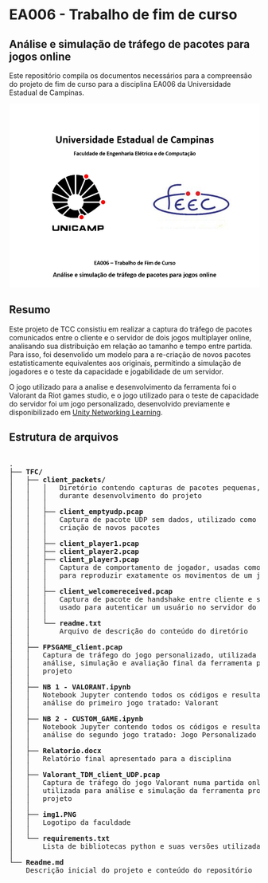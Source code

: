 # EA006 - Trabalho de fim de curso
## Análise e simulação de tráfego de pacotes para jogos online

Este repositório compila os documentos necessários para a compreensão do projeto de fim de curso para a disciplina EA006 da Universidade Estadual de Campinas.

![alt text](https://github.com/LucBollani/EA006-TCC/blob/main/TFC/img1.PNG)

## Resumo

Este projeto de TCC consistiu em realizar a captura do tráfego de pacotes comunicados entre o cliente e o servidor de dois jogos multiplayer online, analisando sua distribuição em relação ao tamanho e tempo entre partida. Para isso, foi desenvolido um modelo para a re-criação de novos pacotes estatisticamente equivalentes aos originais, permitindo a simulação de jogadores e o teste da capacidade e jogabilidade de um servidor.

O jogo utilizado para a analise e desenvolvimento da ferramenta foi o Valorant da Riot games studio, e o jogo utilizado para o teste de capacidade do servidor foi um jogo personalizado, desenvolvido previamente e disponibilizado em [Unity Networking Learning](https://github.com/LucBollani/unity_network_learning). 

## Estrutura de arquivos
<pre>

.
├── <b>TFC/</b>
│   ├── <b>client_packets/</b>
│   │   │   Diretório contendo capturas de pacotes pequenas, utilizadas
│   │   │   durante desenvolvimento do projeto
│   │   │
│   │   ├── <b>client_emptyudp.pcap</b>
│   │   │   Captura de pacote UDP sem dados, utilizado como base para a
│   │   │   criação de novos pacotes
│   │   │
│   │   ├── <b>client_player1.pcap</b>
│   │   ├── <b>client_player2.pcap</b>
│   │   ├── <b>client_player3.pcap</b>
│   │   │   Captura de comportamento de jogador, usadas como teste
│   │   │   para reproduzir exatamente os movimentos de um jogador num bot
│   │   │
│   │   ├── <b>client_welcomereceived.pcap</b>
│   │   │   Captura de pacote de handshake entre cliente e servidor,
│   │   │   usado para autenticar um usuário no servidor do jogo
│   │   │
│   │   └── <b>readme.txt</b>
│   │       Arquivo de descrição do conteúdo do diretório
│   │
│   ├── <b>FPSGAME_client.pcap</b>
│   │   Captura de tráfego do jogo personalizado, utilizada para
│   │   análise, simulação e avaliação final da ferramenta produzida no 
│   │   projeto
│   │
│   ├── <b>NB 1 - VALORANT.ipynb</b>
│   │   Notebook Jupyter contendo todos os códigos e resultados da
│   │   análise do primeiro jogo tratado: Valorant
│   │ 
│   ├── <b>NB 2 - CUSTOM_GAME.ipynb</b>
│   │   Notebook Jupyter contendo todos os códigos e resultados da
│   │   análise do segundo jogo tratado: Jogo Personalizado
│   │
│   ├── <b>Relatorio.docx</b>
│   │   Relatório final apresentado para a disciplina
│   │
│   ├── <b>Valorant_TDM_client_UDP.pcap</b>
│   │   Captura de tráfego do jogo Valorant numa partida online,
│   │   utilizada para análise e simulação da ferramenta produzida no
│   │   projeto
│   │
│   ├── <b>img1.PNG</b>
│   │   Logotipo da faculdade
│   │
│   └── <b>requirements.txt</b>
│       Lista de bibliotecas python e suas versões utilizadas no projeto
│ 
└── <b>Readme.md</b>
    Descrição inicial do projeto e conteúdo do repositório

</pre>